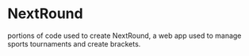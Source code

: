 # NextRound
portions of code used to create NextRound, a web app used to manage sports tournaments and create brackets.
